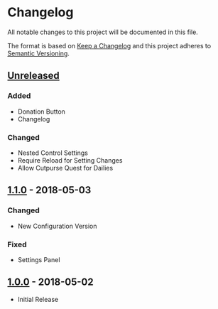 # Changelog
All notable changes to this project will be documented in this file.

The format is based on [Keep a Changelog](http://keepachangelog.com/en/1.0.0/)
and this project adheres to [Semantic Versioning](http://semver.org/spec/v2.0.0.html).

## [Unreleased]

### Added
- Donation Button
- Changelog

### Changed
- Nested Control Settings
- Require Reload for Setting Changes
- Allow Cutpurse Quest for Dailies

## [1.1.0] - 2018-05-03

### Changed
- New Configuration Version

### Fixed
- Settings Panel

## [1.0.0] - 2018-05-02

- Initial Release

[Unreleased]: https://github.com/alexgurrola/RepeatableQuestFilter/compare/v1.1.0...HEAD
[1.1.0]: https://github.com/alexgurrola/RepeatableQuestFilter/compare/v1.0.0...v1.1.0
[1.0.0]: https://github.com/alexgurrola/RepeatableQuestFilter/tree/v1.0.0
